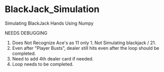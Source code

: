 # BlackJack_Simulation
Simulating BlackJack Hands Using Numpy

NEEDS DEBUGGING 
1. Does Not Recognize Ace's as 11 only 1. Not Simulating blackjack / 21. 
2. Even after "Player Busts", dealer still hits even after the loop should be completed. 
3. Need to add 4th dealer card if needed. 
4. Loop needs to be completed.
